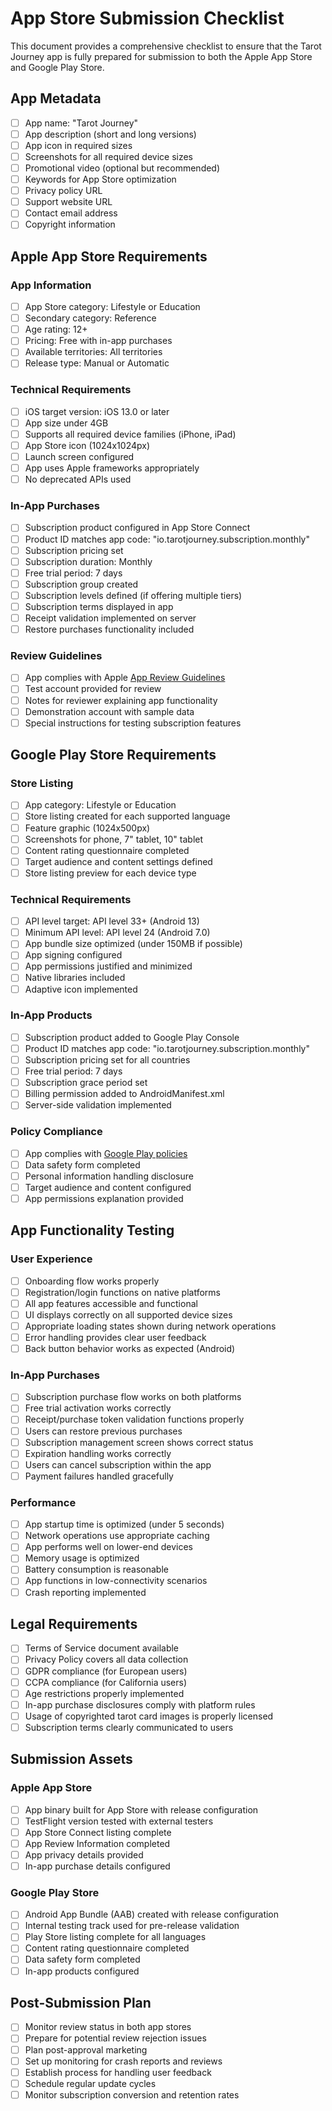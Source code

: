 # App Store Submission Checklist

This document provides a comprehensive checklist to ensure that the Tarot Journey app is fully prepared for submission to both the Apple App Store and Google Play Store.

## App Metadata

- [ ] App name: "Tarot Journey"
- [ ] App description (short and long versions)
- [ ] App icon in required sizes
- [ ] Screenshots for all required device sizes
- [ ] Promotional video (optional but recommended)
- [ ] Keywords for App Store optimization
- [ ] Privacy policy URL
- [ ] Support website URL
- [ ] Contact email address
- [ ] Copyright information

## Apple App Store Requirements

### App Information
- [ ] App Store category: Lifestyle or Education
- [ ] Secondary category: Reference
- [ ] Age rating: 12+ 
- [ ] Pricing: Free with in-app purchases
- [ ] Available territories: All territories
- [ ] Release type: Manual or Automatic

### Technical Requirements
- [ ] iOS target version: iOS 13.0 or later
- [ ] App size under 4GB
- [ ] Supports all required device families (iPhone, iPad)
- [ ] App Store icon (1024x1024px)
- [ ] Launch screen configured
- [ ] App uses Apple frameworks appropriately
- [ ] No deprecated APIs used

### In-App Purchases
- [ ] Subscription product configured in App Store Connect
- [ ] Product ID matches app code: "io.tarotjourney.subscription.monthly"
- [ ] Subscription pricing set
- [ ] Subscription duration: Monthly
- [ ] Free trial period: 7 days
- [ ] Subscription group created
- [ ] Subscription levels defined (if offering multiple tiers)
- [ ] Subscription terms displayed in app
- [ ] Receipt validation implemented on server
- [ ] Restore purchases functionality included

### Review Guidelines
- [ ] App complies with Apple [App Review Guidelines](https://developer.apple.com/app-store/review/guidelines/)
- [ ] Test account provided for review
- [ ] Notes for reviewer explaining app functionality
- [ ] Demonstration account with sample data
- [ ] Special instructions for testing subscription features

## Google Play Store Requirements

### Store Listing
- [ ] App category: Lifestyle or Education
- [ ] Store listing created for each supported language
- [ ] Feature graphic (1024x500px)
- [ ] Screenshots for phone, 7" tablet, 10" tablet
- [ ] Content rating questionnaire completed
- [ ] Target audience and content settings defined
- [ ] Store listing preview for each device type

### Technical Requirements
- [ ] API level target: API level 33+ (Android 13)
- [ ] Minimum API level: API level 24 (Android 7.0)
- [ ] App bundle size optimized (under 150MB if possible)
- [ ] App signing configured
- [ ] App permissions justified and minimized
- [ ] Native libraries included
- [ ] Adaptive icon implemented

### In-App Products
- [ ] Subscription product added to Google Play Console
- [ ] Product ID matches app code: "io.tarotjourney.subscription.monthly"
- [ ] Subscription pricing set for all countries
- [ ] Free trial period: 7 days
- [ ] Subscription grace period set
- [ ] Billing permission added to AndroidManifest.xml
- [ ] Server-side validation implemented

### Policy Compliance
- [ ] App complies with [Google Play policies](https://play.google.com/about/developer-content-policy/)
- [ ] Data safety form completed
- [ ] Personal information handling disclosure
- [ ] Target audience and content configured
- [ ] App permissions explanation provided

## App Functionality Testing

### User Experience
- [ ] Onboarding flow works properly
- [ ] Registration/login functions on native platforms
- [ ] All app features accessible and functional
- [ ] UI displays correctly on all supported device sizes
- [ ] Appropriate loading states shown during network operations
- [ ] Error handling provides clear user feedback
- [ ] Back button behavior works as expected (Android)

### In-App Purchases
- [ ] Subscription purchase flow works on both platforms
- [ ] Free trial activation works correctly
- [ ] Receipt/purchase token validation functions properly
- [ ] Users can restore previous purchases
- [ ] Subscription management screen shows correct status
- [ ] Expiration handling works correctly
- [ ] Users can cancel subscription within the app
- [ ] Payment failures handled gracefully

### Performance
- [ ] App startup time is optimized (under 5 seconds)
- [ ] Network operations use appropriate caching
- [ ] App performs well on lower-end devices
- [ ] Memory usage is optimized
- [ ] Battery consumption is reasonable
- [ ] App functions in low-connectivity scenarios
- [ ] Crash reporting implemented

## Legal Requirements

- [ ] Terms of Service document available
- [ ] Privacy Policy covers all data collection
- [ ] GDPR compliance (for European users)
- [ ] CCPA compliance (for California users)
- [ ] Age restrictions properly implemented
- [ ] In-app purchase disclosures comply with platform rules
- [ ] Usage of copyrighted tarot card images is properly licensed
- [ ] Subscription terms clearly communicated to users

## Submission Assets

### Apple App Store
- [ ] App binary built for App Store with release configuration
- [ ] TestFlight version tested with external testers
- [ ] App Store Connect listing complete
- [ ] App Review Information completed
- [ ] App privacy details provided
- [ ] In-app purchase details configured

### Google Play Store
- [ ] Android App Bundle (AAB) created with release configuration
- [ ] Internal testing track used for pre-release validation
- [ ] Play Store listing complete for all languages
- [ ] Content rating questionnaire completed
- [ ] Data safety form completed
- [ ] In-app products configured

## Post-Submission Plan

- [ ] Monitor review status in both app stores
- [ ] Prepare for potential review rejection issues
- [ ] Plan post-approval marketing
- [ ] Set up monitoring for crash reports and reviews
- [ ] Establish process for handling user feedback
- [ ] Schedule regular update cycles
- [ ] Monitor subscription conversion and retention rates